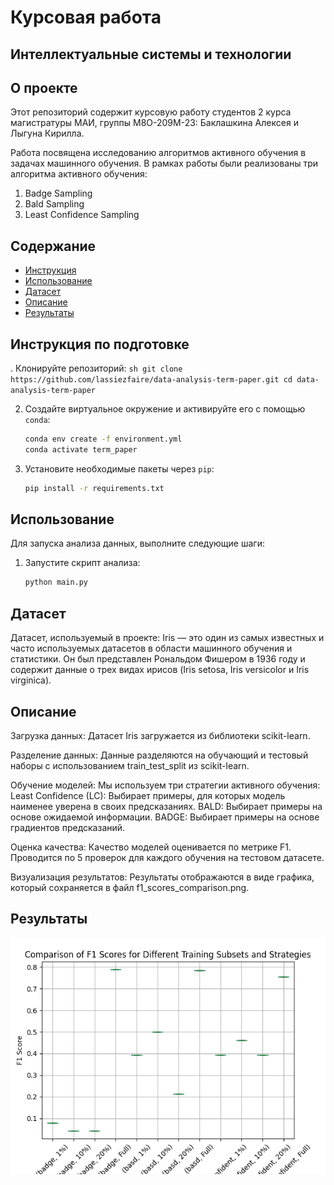 # Курсовая работа
## Интеллектуальные системы и технологии

## О проекте

Этот репозиторий содержит курсовую работу студентов 2 курса магистратуры МАИ, группы М8О-209М-23: Баклашкина Алексея и Лыгуна Кирилла. 

 Работа посвящена исследованию алгоритмов активного обучения в задачах машинного обучения.
 В рамках работы были реализованы три алгоритма активного обучения:
 1. Badge Sampling
 2. Bald Sampling
 3. Least Confidence Sampling

## Содержание

- [Инструкция](#Инструкция)
- [Использование](#использование)
- [Датасет](#датасет)
- [Описание](#описание)
- [Результаты](#результаты)


## Инструкция по подготовке

. Клонируйте репозиторий:
    ```sh
    git clone https://github.com/lassiezfaire/data-analysis-term-paper.git
    cd data-analysis-term-paper
    ```

2. Создайте виртуальное окружение и активируйте его с помощью `conda`:
    ```sh
    conda env create -f environment.yml
    conda activate term_paper
    ```

3. Установите необходимые пакеты через `pip`:
    ```sh
    pip install -r requirements.txt
    ```

## Использование

Для запуска анализа данных, выполните следующие шаги:

1. Запустите скрипт анализа:
    ```sh
    python main.py

## Датасет

Датасет, используемый в проекте: 
Iris — это один из самых известных и часто используемых датасетов в области машинного обучения и статистики. Он был представлен Рональдом Фишером в 1936 году и содержит данные о трех видах ирисов (Iris setosa, Iris versicolor и Iris virginica).

## Описание

Загрузка данных:
 Датасет Iris загружается из библиотеки scikit-learn.

Разделение данных: 
 Данные разделяются на обучающий и тестовый наборы с использованием train_test_split из scikit-learn.

Обучение моделей:
 Мы используем три стратегии активного обучения:
  Least Confidence (LC): Выбирает примеры, для которых модель наименее уверена в своих предсказаниях.
  BALD: Выбирает примеры на основе ожидаемой информации.
  BADGE: Выбирает примеры на основе градиентов предсказаний.

Оценка качества:
 Качество моделей оценивается по метрике F1. Проводится по 5 проверок для каждого обучения на тестовом датасете.

Визуализация результатов:
 Результаты отображаются в виде графика, который сохраняется в файл f1_scores_comparison.png.

## Результаты

![Alt text](/f1_scores_comparison.png)